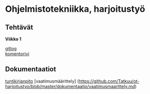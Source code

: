 # Ohjelmistotekniikka,  harjoitustyö <h2> Tehtävät
**Viikko 1** 

[gitlog](https://github.com/Tatkuu/ot-harjoitustyo/blob/master/laskarit/viikko1/gitlog.txt)  
[komentorivi](https://github.com/Tatkuu/ot-harjoitustyo/blob/master/laskarit/viikko1/komentorivi.txt) 

## Dokumentaatiot

[tuntikirjanpito](https://github.com/Tatkuu/ot-harjoitustyo/blob/master/dokumentaatio/tuntikirjanpito.md)
[vaatimusmäärittely] (https://github.com/Tatkuu/ot-harjoitustyo/blob/master/dokumentaatio/vaatimusmaarittely.md)

  

